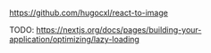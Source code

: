 https://github.com/hugocxl/react-to-image

TODO:
https://nextjs.org/docs/pages/building-your-application/optimizing/lazy-loading
